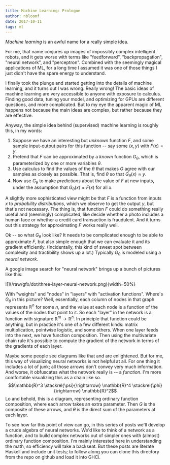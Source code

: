 ```yaml
---
title: Machine Learning: Prologue
author: nbloomf
date: 2017-10-11
tags: ml
---
```


*Machine learning* is an awful name for a really simple idea.

For me, that name conjures up images of impossibly complex intelligent robots, and it gets worse with terms like "feedforward", "backpropagation", "neural network", and "perceptron". Combined with the seemingly magical applications of ML, for a long time I assumed it was one of those things I just didn't have the spare energy to understand.

I finally took the plunge and started getting into the details of machine learning, and it turns out I was wrong. Really wrong! The basic ideas of machine learning are very accessible to anyone with exposure to calculus. Finding good data, tuning your model, and optimizing for GPUs are different questions, and more complicated. But to my eye the apparent magic of ML happens not because the main ideas are complex, but rather because they are effective.

Anyway, the simple idea behind (supervised) machine learning is roughly this, in my words:

1. Suppose we have an interesting but *unknown* function $F$, and some sample input-output pairs for this function -- say some $(x,y)$ with $F(x) = y$.
2. Pretend that $F$ can be approximated by a *known* function $G_\theta$, which is parameterized by one or more variables $\theta$.
3. Use calculus to find the values of the $\theta$ that makes $G$ agree with our samples as closely as possible. That is, find $\theta$ so that $G_\theta(x) \approx y$.
4. Now use $G_\theta$ to make *predictions* about the value of $F$ at new inputs, under the assumption that $G_\theta(x) \approx F(x)$ for all $x$.

A slightly more sophisticated view might be that $F$ is a function from inputs $x$ to *probability distributions*, which we observe to get the output $y$, but that's not necessary. The thing is, that function $F$ could do something really useful and (seemingly) complicated, like decide whether a photo includes a human face or whether a credit card transaction is fraudulent. And it turns out this strategy for approximating $F$ works really well.

Ok -- so what $G_\theta$ look like? It needs to be complicated enough to be able to approximate $F$, but also simple enough that we can evaluate it and its gradient efficiently. (Incidentally, this kind of sweet spot between complexity and tractibility shows up a lot.) Typically $G_\theta$ is modeled using a *neural network*.

A google image search for "neural network" brings up a bunch of pictures like this:

<div class="figure">
![](/raw/gfx/dot/three-layer-neural-network.png){width=50%}
</div>

With "weights" and "nodes" in "layers" with "activation functions". Where's $G_\theta$ in this picture? Well, essentially, each column of nodes in that graph represents $\mathbb{R}^n$ for some $n$, and the value at each node is a function of the values of the nodes that point to it. So each "layer" in the network is a function with signature $\mathbb{R}^m \rightarrow \mathbb{R}^n$. In principle that function could be anything, but in practice it's one of a few different kinds: matrix multiplication, pointwise logistic, and some others. When one layer feeds into the next, we have function composition. Then using the multivariate chain rule it's possible to compute the gradient of the network in terms of the gradients of each layer.

Maybe some people see diagrams like that and are enlightened. But for me, this way of visualizing neural networks is not helpful at all. For one thing it includes a lot of junk; all those arrows don't convey very much information. And worse, it obfuscates what the network really is -- a *function*. I'm more comfortable visualizing this as a chain like so. $$\mathbb{R}^3 \stackrel{\psi}{\rightarrow} \mathbb{R}^4 \stackrel{\phi}{\rightarrow} \mathbb{R}^2$$ Lo and behold, this is a diagram, representing ordinary function composition, where each arrow takes an extra parameter. Then $G$ is the composite of these arrows, and $\theta$ is the direct sum of the parameters at each layer.

To see how far this point of view can go, in this series of posts we'll develop a crude algebra of neural networks. We'd like to think of a network as a function, and to build complex networks out of simpler ones with (almost) ordinary function composition. I'm mainly interested here in understanding the math, so efficiency will take a backseat. But these posts are literate Haskell and include unit tests; to follow along you can clone this directory from the repo on github and load it into GHCi.
